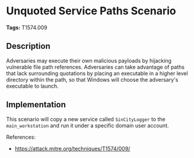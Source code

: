 # Unquoted Service Paths Scenario

**Tags:** T1574.009

## Description

Adversaries may execute their own malicious payloads by hijacking vulnerable file path references. Adversaries can take advantage of paths that lack surrounding quotations by placing an executable in a higher level directory within the path, so that Windows will choose the adversary's executable to launch.

## Implementation

This scenario will copy a new service called `SinCityLogger` to the `main_workstation` and run it under a specific domain user account.

References:

- https://attack.mitre.org/techniques/T1574/009/
